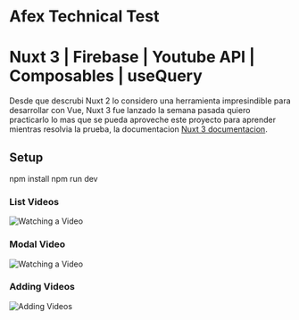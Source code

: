 # Afex Technical Test
# Nuxt 3 | Firebase | Youtube API | Composables | useQuery

Desde que descrubi Nuxt 2 lo considero una herramienta impresindible para desarrollar con Vue, Nuxt 3 fue lanzado la semana pasada quiero practicarlo lo mas que se pueda aproveche este proyecto para aprender mientras resolvia la prueba, la documentacion [Nuxt 3 documentacion](https://nuxt.com/docs/getting-started/introduction).

## Setup

npm install
npm run dev 
### List Videos
![Watching a Video](https://dc695.4shared.com/img/9LIkyc-Kjq/s23/184c1e11300/FireShot_Capture_034_-_Afex_-_.png)
### Modal Video
![Watching a Video](https://dc695.4shared.com/img/ysytZpG7fa/s23/184c1e10f18/FireShot_Capture_035_-_Afex_-_.png)
### Adding Videos
![Adding Videos](https://dc695.4shared.com/img/K-kBEisgfa/s23/184c1e10b30/FireShot_Capture_037_-_Afex_-_.png)
